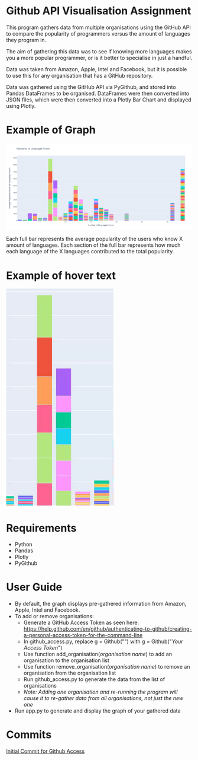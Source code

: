 # Github API Visualisation Assignment

This program gathers data from multiple organisations using the GitHub API to compare the popularity of programmers versus the amount of languages they program in.

The aim of gathering this data was to see if knowing more languages makes you a more popular programmer, or is it better to specialise in just a handful.

Data was taken from Amazon, Apple, Intel and Facebook, but it is possible to use this for any organisation that has a GitHub repository.

Data was gathered using the GitHub API via PyGithub, and stored into Pandas DataFrames to be organised. DataFrames were then converted into JSON files, which were then converted into a Plotly Bar Chart and displayed using Plotly.

# Example of Graph
![](https://github.com/dowlinry/Github_API_Access/blob/master/images/full_graph.png)

Each full bar represents the average popularity of the users who know X amount of languages. Each section of the full bar represents how much each language of the X languages contributed to the total popularity.

# Example of hover text
![](https://github.com/dowlinry/Github_API_Access/blob/master/images/hover_text.gif)

# Requirements
- Python
- Pandas
- Plotly
- PyGithub

# User Guide
- By default, the graph displays pre-gathered information from Amazon, Apple, Intel and Facebook. 
- To add or remove organisations:
  - Generate a GitHub Access Token as seen here: https://help.github.com/en/github/authenticating-to-github/creating-a-personal-access-token-for-the-command-line
  - In github_access.py, replace g = Github("") with g = Github("*Your Access Token*")
  - Use function add_organisation(*organisation name*) to add an organisation to the organisation list
  - Use function remove_organisation(*organisation name*) to remove an organisation from the organisation list
  - Run github_access.py to generate the data from the list of organisations
  - *Note: Adding one organisation and re-running the program will cause it to re-gather data from all organisations, not just the new one*
 - Run app.py to generate and display the graph of your gathered data
 
 # Commits
  [Initial Commit for Github Access](https://github.com/dowlinry/Github_API_Access/commit/4be19ae1a2ffa5803b0cc1f293a54108412b10e8)
